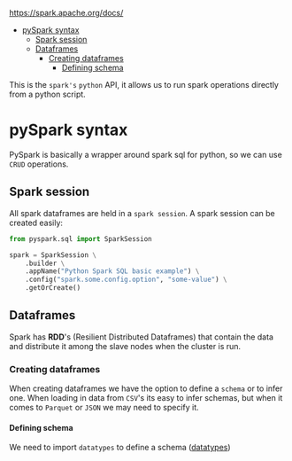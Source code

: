 https://spark.apache.org/docs/

- [pySpark syntax](#pyspark-syntax)
  - [Spark session](#spark-session)
  - [Dataframes](#dataframes)
    - [Creating dataframes](#creating-dataframes)
      - [Defining schema](#defining-schema)


This is the `spark's` `python` API, it allows us to run spark operations directly from a python script.

# pySpark syntax

PySpark is basically a wrapper around spark sql for python, so we can use `CRUD` operations.

## Spark session

All spark dataframes are held in a `spark session`. A spark session can be created easily:

```python
from pyspark.sql import SparkSession

spark = SparkSession \
    .builder \
    .appName("Python Spark SQL basic example") \
    .config("spark.some.config.option", "some-value") \
    .getOrCreate()
```

## Dataframes

Spark has **RDD**'s (Resilient Distributed Dataframes) that contain the data and distribute it among the slave nodes when the cluster is run.

### Creating dataframes

When creating dataframes we have the option to define a `schema` or to infer one. When loading in data from `CSV`'s its easy to infer schemas, but when it comes to `Parquet` or `JSON` we may need to specify it.

#### Defining schema

We need to import `datatypes` to define a schema ([datatypes](https://spark.apache.org/docs/latest/sql-ref-datatypes.html))